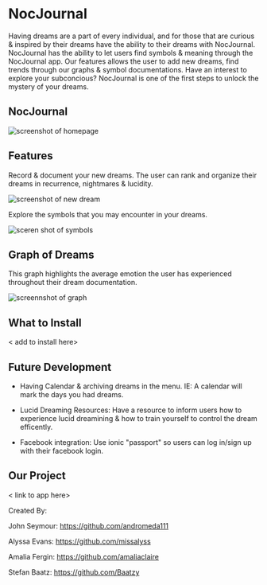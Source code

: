 NocJournal 
=====================

Having dreams are a part of every individual, and for those that are curious & inspired by their dreams have the ability to  their dreams with NocJournal. NocJournal has the ability to let users find symbols & meaning through the NocJournal app. Our features allows the user to add new dreams, find trends through our graphs & symbol documentations. Have an interest to explore your subconcious? NocJournal is one of the first steps to unlock the mystery of your dreams. 
## NocJournal 
![screenshot of homepage](https://user-images.githubusercontent.com/24262724/26952250-7c7a159c-4c59-11e7-8683-4d30be8e0b1a.png)






## Features 

Record & document your new dreams. The user can rank and organize their dreams in recurrence, nightmares & lucidity.  

![screenshot of new dream](https://user-images.githubusercontent.com/24262724/26952462-6a3abfac-4c5a-11e7-99a3-9cc0d45367d5.png)

Explore the symbols that you may encounter in your dreams. 

![sceren shot of symbols](https://user-images.githubusercontent.com/24262724/26952907-588a0b30-4c5c-11e7-821d-aa253698616f.png)


## Graph of Dreams 

This graph highlights the average emotion the user has experienced throughout their dream documentation. 

![screennshot of graph](https://user-images.githubusercontent.com/24262724/26986194-4aa33e5c-4cfb-11e7-9d15-e9234bde6318.png)



## What to Install 
< add to install here> 

## Future Development 

- Having Calendar & archiving dreams in the menu. IE: A calendar will mark the days you had dreams. 

- Lucid Dreaming Resources: Have a resource to inform users how to experience lucid dreamining & how to train yourself to control the dream efficently. 

- Facebook integration: Use ionic "passport" so users can log in/sign up with their facebook login. 

## Our Project 

< link to app here> 

Created By:

John Seymour: https://github.com/andromeda111

Alyssa Evans: https://github.com/missalyss

Amalia Fergin: https://github.com/amaliaclaire

Stefan Baatz: https://github.com/Baatzy
